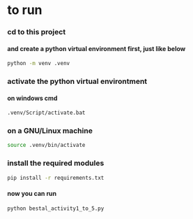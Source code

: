 # to run


### cd to this project
#### and create a python virtual environment first, just like below
```sh
python -m venv .venv
```


### activate the python virtual environtment
#### on windows cmd
```cmd
.venv/Script/activate.bat
```
### on a GNU/Linux machine
```bash
source .venv/bin/activate
```


### install the required modules
```bash
pip install -r requirements.txt
```


#### now you can run
```bash
python bestal_activity1_to_5.py
```
